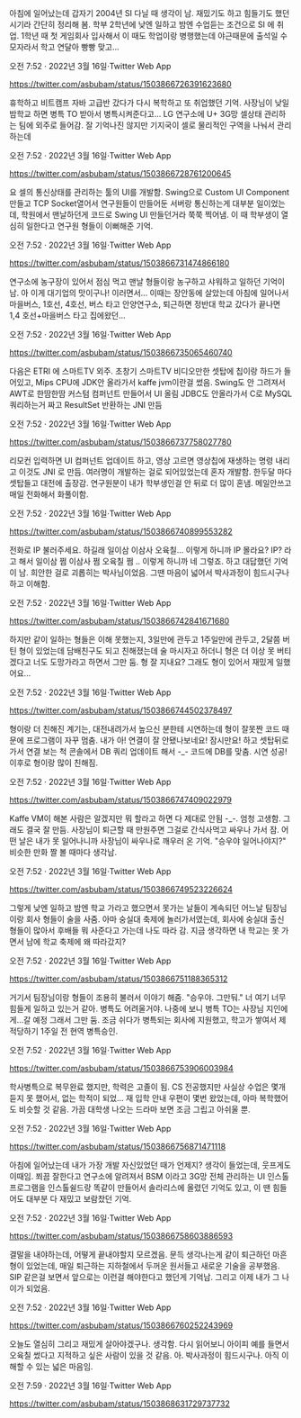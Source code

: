 아침에 일어났는데 갑자기 2004년 SI 다닐 때 생각이 남. 재밌기도 하고 힘들기도 했던 시기라 간단히 정리해 봄. 학부 2학년에 낮엔 일하고 밤엔 수업듣는 조건으로 SI 에 취업. 1학년 때 첫 게임회사 입사해서 이 때도 학업이랑 병행했는데 야근때문에 출석일 수 모자라서 학고 연달아 빵빵 맞고...

오전 7:52 · 2022년 3월 16일·Twitter Web App

https://twitter.com/asbubam/status/1503866726391623680

휴학하고 비트캠프 자바 고급반 갔다가 다시 복학하고 또 취업했던 기억. 사장님이 낮일밤학교 하면 병특 TO 받아서 병특시켜준다고... LG 연구소에 U+ 3G망 셀상태 관리하는 팀에 외주로 들어감. 잘 기억나진 않지만 기지국이 셀로 물리적인 구역을 나눠서 관리하는데

오전 7:52 · 2022년 3월 16일·Twitter Web App

https://twitter.com/asbubam/status/1503866728761200645

요 셀의 통신상태를 관리하는 툴의 UI를 개발함. Swing으로 Custom UI Component 만들고 TCP Socket열어서 연구원들이 만들어둔 서버랑 통신하는게 대부분 일이었는데, 학원에서 맨날하던게 코드로 Swing UI 만들던거라 쭉쭉 찍어냄. 이 때 학부생이 열심히 일한다고 연구원 형들이 이뻐해준 기억.

오전 7:52 · 2022년 3월 16일·Twitter Web App

https://twitter.com/asbubam/status/1503866731474866180

연구소에 농구장이 있어서 점심 먹고 맨날 형들이랑 농구하고 샤워하고 일하던 기억이 남. 아 이게 대기업의 맛이구나! 이러면서... 이때는 장안동에 살았는데 아침에 일어나서 마을버스, 1호선, 4호선, 버스 타고 안양연구소, 퇴근하면 정반대 학교 갔다가 끝나면 1,4 호선+마을버스 타고 집에왔던...

오전 7:52 · 2022년 3월 16일·Twitter Web App

https://twitter.com/asbubam/status/1503866735065460740

다음은 ETRI 에 스마트TV 외주. 초창기 스마트TV 비디오만한 셋탑에 칩이랑 하드가 들어있고, Mips CPU에 JDK안 올라가서 kaffe jvm이란걸 썼음. Swing도 안 그려져서 AWT로 한땀한땀 커스텀 컴퍼넌트 만들어서 UI 올림 JDBC도 안올라가서 C로 MySQL 쿼리하는거 짜고 ResultSet 반환하는 JNI 만듬

오전 7:52 · 2022년 3월 16일·Twitter Web App

https://twitter.com/asbubam/status/1503866737758027780

리모컨 입력하면 UI 컴퍼넌트 업데이트 하고, 영상 고르면 영상칩에 재생하는 명령 내리고 이것도 JNI 로 만듬. 여러명이 개발하는 걸로 되어있었는데 혼자 개발함. 한두달 마다 셋탑들고 대전에 출장감. 연구원분이 내가 학부생인걸 안 뒤로 더 많이 혼냄. 메일안쓰고 매일 전화해서 화풀이함.

오전 7:52 · 2022년 3월 16일·Twitter Web App

https://twitter.com/asbubam/status/1503866740899553282

전화로 IP 불러주세요. 하길래 일이삼 이삼사 오육칠... 이렇게 하니까 IP 몰라요? IP? 라고 해서 일이삼 쩜 이삼사 쩜 오육칠 쩜 .. 이렇게 하니까 네 그렇죠. 하고 대답했던 기억이 남. 희안한 걸로 괴롭히는 박사님이었음.  그땐 마음이 넓어서 박사과정이 힘드시구나 하고 이해함.

오전 7:52 · 2022년 3월 16일·Twitter Web App

https://twitter.com/asbubam/status/1503866742841671680

하지만 같이 일하는 형들은 이해 못했는지, 3일만에 관두고 1주일만에 관두고, 2달쯤 버틴 형이 있었는데 담배친구도 되고 친해졌는데 술 마시자고 하더니 형은 더 이상 못 버티겠다고 너도 도망가라고 하면서 그만 둠. 형 잘 지내요? 그래도 형이 있어서 재밌게 일했어요...

오전 7:52 · 2022년 3월 16일·Twitter Web App

https://twitter.com/asbubam/status/1503866744502378497

형이랑 더 친해진 계기는, 대전내려가서 높으신 분한테 시연하는데 형이 잘못짠 코드 때문에 프로그램이 자꾸 멈춤. 내가 아! 연결이 잘 안됐나보네요! 잠시만요! 하고 셋탑뒤로 가서 연결 보는 척 콘솔에서 DB 쿼리 업데이트 해서 -_- 코드에 DB를 맞춤. 시연 성공!
이후로 형이랑 많이 친해짐.

오전 7:52 · 2022년 3월 16일·Twitter Web App

https://twitter.com/asbubam/status/1503866747409022979

Kaffe VM이 해본 사람은 알겠지만 뭐 할라고 하면 다 제대로 안됨 -_-. 엄청 고생함. 그래도 결국 잘 만듬. 사장님이 퇴근할 때 만원주면 그걸로 간식사먹고 싸우나 가서 잠. 어떤 날은 내가 못 일어나니까 사장님이 싸우나로 깨우러 온 기억. "승우야 일어나야지?" 비슷한 만화 짤 볼 때마다 생각남.

오전 7:52 · 2022년 3월 16일·Twitter Web App

https://twitter.com/asbubam/status/1503866749523226624

그렇게 낮엔 일하고 밤엔 학교 가라고 했으면서 못가는 날들이 계속되던 어느날 팀장님이랑 회사 형들이 술을 사줌. 아마 숭실대 축제에 놀러가서였는데, 회사에 숭실대 출신 형들이 많아서 후배들 뭐 사준다고 가는데 나도 따라 감. 지금 생각하면 내 학교는 못 가면서 남에 학교 축제에 왜 따라갔지?

오전 7:52 · 2022년 3월 16일·Twitter Web App

https://twitter.com/asbubam/status/1503866751188365312

거기서 팀장님이랑 형들이 조용히 불러서 이야기 해줌. "승우야. 그만둬." 너 여기 너무 힘들게 일하고 있는거 같아. 병특도 어려울거야. 나중에 보니 병특 TO는 사장님 지인에게...갈 예정 
그래서 그만 둠. 조금 쉬다가 병특되는 회사에 지원했고, 학고가 쌓여서 제적당하기 1주일 전 현역 병특승인.

오전 7:52 · 2022년 3월 16일·Twitter Web App

https://twitter.com/asbubam/status/1503866753906003984

학사병특으로 복무완료 했지만, 학력은 고졸이 됨. CS 전공했지만 사실상 수업은 몇개 듣지 못 했어서, 없는 학적이 되었...
재 입학 안내 우편이 몇번 왔었는데, 아마 복학했어도 비슷할 것 같음. 가끔 대학생 나오는 드라마 보면 조금 그립고 아쉬울 뿐.

오전 7:52 · 2022년 3월 16일·Twitter Web App

https://twitter.com/asbubam/status/1503866756871471118

아침에 일어났는데 내가 가장 개발 자신있었던 때가 언제지? 생각이 들었는데, 웃프게도 이때임. 쬐끔 잘한다고 연구소에 알려져서 BSM 이라고 3G망 전체 관리하는 UI 인스톨 프로그램을 인스톨쉴드랑 똑같이 만들어서 솔라리스에 올렸던 기억도 있고, 이 땐 힘들어도 대부분 다 재밌고 보람찼던 기억.

오전 7:52 · 2022년 3월 16일·Twitter Web App

https://twitter.com/asbubam/status/1503866758603886593

결말을 내야하는데, 어떻게 끝내야할지 모르겠음. 문득 생각나는게 같이 퇴근하던 마흔 형이 있었는데, 매일 퇴근하는 지하철에서 두꺼운 원서들고 새로운 기술을 공부했음. SIP 같은걸 보면서 앞으로는 이런걸 해야한다고 했던게 기억남. 그리고 이제 내가 그 나이가 되었음.

오전 7:52 · 2022년 3월 16일·Twitter Web App

https://twitter.com/asbubam/status/1503866760252243969

오늘도 열심히 그리고 재밌게 살아야겠구나. 생각함.
다시 읽어보니 아이피 예를 들면서 오육칠 썼다고 지적하고 싶은 사람이 있을 것 같음. 아. 박사과정이 힘드시구나. 아직 이해할 수 있는 넓은 마음임.

오전 7:59 · 2022년 3월 16일·Twitter Web App

https://twitter.com/asbubam/status/1503868631729737732

